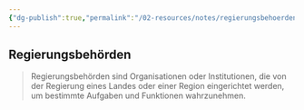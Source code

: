```yaml
---
{"dg-publish":true,"permalink":"/02-resources/notes/regierungsbehoerden/","tags":["bwl"],"noteIcon":"","updated":"2024-06-09T19:17:38.632+02:00"}
---
```


## Regierungsbehörden 


> Regierungsbehörden sind Organisationen oder Institutionen, die von der Regierung eines Landes oder einer Region eingerichtet werden, um bestimmte Aufgaben und Funktionen wahrzunehmen.
